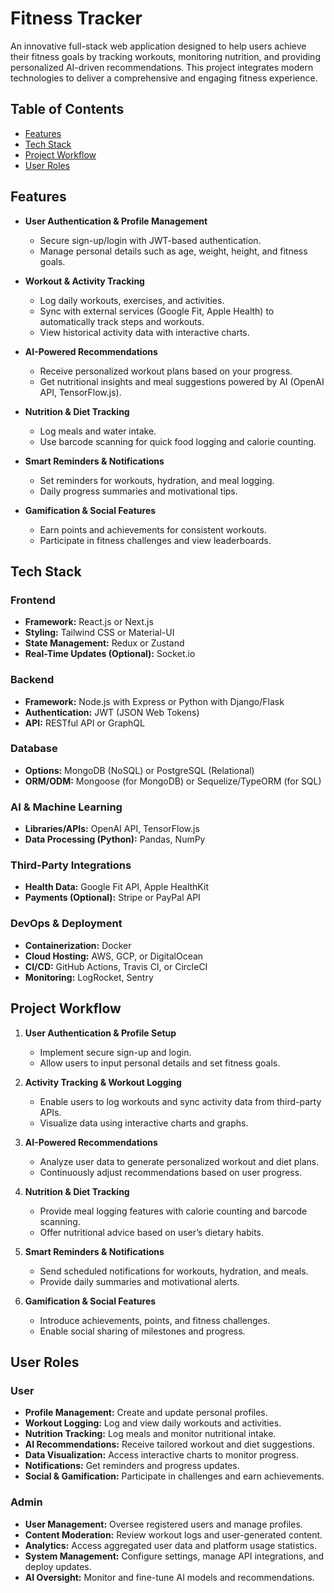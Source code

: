# Fitness Tracker

An innovative full-stack web application designed to help users achieve their fitness goals by tracking workouts, monitoring nutrition, and providing personalized AI-driven recommendations. This project integrates modern technologies to deliver a comprehensive and engaging fitness experience.

## Table of Contents

- [Features](#features)
- [Tech Stack](#tech-stack)
- [Project Workflow](#project-workflow)
- [User Roles](#user-roles)

## Features

- **User Authentication & Profile Management**  
  - Secure sign-up/login with JWT-based authentication.
  - Manage personal details such as age, weight, height, and fitness goals.

- **Workout & Activity Tracking**  
  - Log daily workouts, exercises, and activities.
  - Sync with external services (Google Fit, Apple Health) to automatically track steps and workouts.
  - View historical activity data with interactive charts.

- **AI-Powered Recommendations**  
  - Receive personalized workout plans based on your progress.
  - Get nutritional insights and meal suggestions powered by AI (OpenAI API, TensorFlow.js).

- **Nutrition & Diet Tracking**  
  - Log meals and water intake.
  - Use barcode scanning for quick food logging and calorie counting.

- **Smart Reminders & Notifications**  
  - Set reminders for workouts, hydration, and meal logging.
  - Daily progress summaries and motivational tips.

- **Gamification & Social Features**  
  - Earn points and achievements for consistent workouts.
  - Participate in fitness challenges and view leaderboards.

## Tech Stack

### Frontend
- **Framework:** React.js or Next.js
- **Styling:** Tailwind CSS or Material-UI
- **State Management:** Redux or Zustand
- **Real-Time Updates (Optional):** Socket.io

### Backend
- **Framework:** Node.js with Express or Python with Django/Flask
- **Authentication:** JWT (JSON Web Tokens)
- **API:** RESTful API or GraphQL

### Database
- **Options:** MongoDB (NoSQL) or PostgreSQL (Relational)
- **ORM/ODM:** Mongoose (for MongoDB) or Sequelize/TypeORM (for SQL)

### AI & Machine Learning
- **Libraries/APIs:** OpenAI API, TensorFlow.js
- **Data Processing (Python):** Pandas, NumPy

### Third-Party Integrations
- **Health Data:** Google Fit API, Apple HealthKit
- **Payments (Optional):** Stripe or PayPal API

### DevOps & Deployment
- **Containerization:** Docker
- **Cloud Hosting:** AWS, GCP, or DigitalOcean
- **CI/CD:** GitHub Actions, Travis CI, or CircleCI
- **Monitoring:** LogRocket, Sentry

## Project Workflow

1. **User Authentication & Profile Setup**
   - Implement secure sign-up and login.
   - Allow users to input personal details and set fitness goals.

2. **Activity Tracking & Workout Logging**
   - Enable users to log workouts and sync activity data from third-party APIs.
   - Visualize data using interactive charts and graphs.

3. **AI-Powered Recommendations**
   - Analyze user data to generate personalized workout and diet plans.
   - Continuously adjust recommendations based on user progress.

4. **Nutrition & Diet Tracking**
   - Provide meal logging features with calorie counting and barcode scanning.
   - Offer nutritional advice based on user’s dietary habits.

5. **Smart Reminders & Notifications**
   - Send scheduled notifications for workouts, hydration, and meals.
   - Provide daily summaries and motivational alerts.

6. **Gamification & Social Features**
   - Introduce achievements, points, and fitness challenges.
   - Enable social sharing of milestones and progress.

## User Roles

### User
- **Profile Management:** Create and update personal profiles.
- **Workout Logging:** Log and view daily workouts and activities.
- **Nutrition Tracking:** Log meals and monitor nutritional intake.
- **AI Recommendations:** Receive tailored workout and diet suggestions.
- **Data Visualization:** Access interactive charts to monitor progress.
- **Notifications:** Get reminders and progress updates.
- **Social & Gamification:** Participate in challenges and earn achievements.

### Admin
- **User Management:** Oversee registered users and manage profiles.
- **Content Moderation:** Review workout logs and user-generated content.
- **Analytics:** Access aggregated user data and platform usage statistics.
- **System Management:** Configure settings, manage API integrations, and deploy updates.
- **AI Oversight:** Monitor and fine-tune AI models and recommendations.


